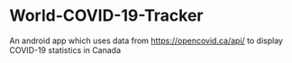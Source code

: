 # World-COVID-19-Tracker

An android app which uses data from https://opencovid.ca/api/ to display COVID-19 statistics in Canada
